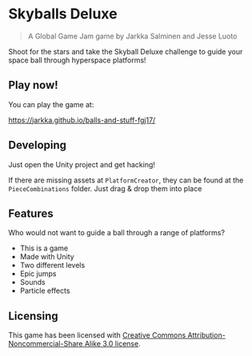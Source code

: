 # Skyballs Deluxe
> A Global Game Jam game by Jarkka Salminen and Jesse Luoto

Shoot for the stars and take the Skyball Deluxe challenge to guide your space
ball through hyperspace platforms!

## Play now!

You can play the game at:

https://jarkka.github.io/balls-and-stuff-fgj17/

## Developing

Just open the Unity project and get hacking!

If there are missing assets at `PlatformCreator`, they can be found at the
`PieceCombinations` folder. Just drag & drop them into place

## Features

Who would not want to guide a ball through a range of platforms?
* This is a game
* Made with Unity
* Two different levels
* Epic jumps
* Sounds
* Particle effects

## Licensing

This game has been licensed with [Creative Commons Attribution-Noncommercial-Share Alike 3.0 license](https://creativecommons.org/licenses/by-nc-sa/3.0/).
